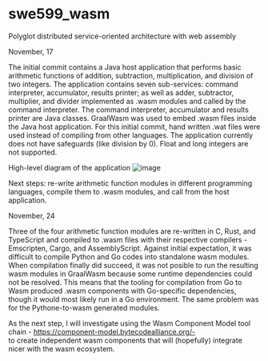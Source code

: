 # swe599_wasm
Polyglot distributed service-oriented architecture with web assembly 

November, 17

The initial commit contains a Java host application that performs basic arithmetic functions of addition, subtraction, multiplication, and division of two integers. The application contains seven sub-services: command interpreter, accumulator, results printer; as well as adder, subtractor, multiplier, and divider implemented as .wasm modules and called by the command interpreter. The command interpreter, accumulator and results printer are Java classes.
GraalWasm was used to embed .wasm files inside the Java host application. For this initial commit, hand written .wat files were used instead of compiling from other languages.
The application currently does not have safeguards (like division by 0). Float and long integers are not supported.

High-level diagram of the application
![image](https://github.com/user-attachments/assets/44f3f5bc-9cd9-4e7a-96b9-22170457d7d0)



Next steps: re-write arithmetic function modules in different programming languages, compile them to .wasm modules, and call from the host application.


November, 24

Three of the four arithmetic function modules are re-written in C, Rust, and TypeScript and compiled to .wasm files
with their respective compilers - Emscripten, Cargo, and AssemblyScript. 
Against initial expectation, it was difficult to compile Python and Go codes into standalone wasm modules. When compilation
finally did succeed, it was not posible to run the resulting wasm modules in GraalWasm because some runtime
dependencies could not be resolved.
This means that the tooling for compilation from Go to Wasm produced .wasm components with Go-specific dependencies, though 
it would most likely run in a Go environment. The same problem was for the Pythone-to-wasm generated modules.

As the next step, I will investigate using the Wasm Component Model tool chain - https://component-model.bytecodealliance.org/-  
to create independent wasm components that will (hopefully) integrate nicer with the wasm ecosystem.